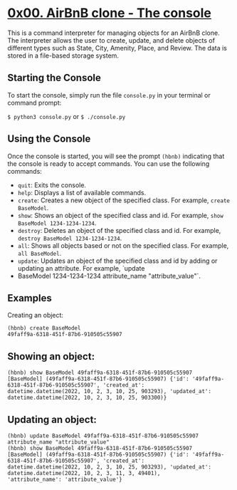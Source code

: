 # [0x00. AirBnB clone - The console](https://github.com/PenguinPepper/AirBnB_clone)

This is a command interpreter for managing objects for an AirBnB clone. The interpreter allows the user to create, update, and delete objects of different types such as State, City, Amenity, Place, and Review. The data is stored in a file-based storage system.

## Starting the Console
To start the console, simply run the file `console.py` in your terminal or command prompt:

`$ python3 console.py` or `$ ./console.py`

## Using the Console
Once the console is started, you will see the prompt `(hbnb)` indicating that the console is ready to accept commands. You can use the following commands:

- `quit`: Exits the console.
- `help`: Displays a list of available commands.
- `create`: Creates a new object of the specified class. For example, `create BaseModel`.
- `show`: Shows an object of the specified class and id. For example, `show BaseModel 1234-1234-1234`.
- `destroy`: Deletes an object of the specified class and id. For example, `destroy BaseModel 1234-1234-1234`.
- `all`: Shows all objects based or not on the specified class. For example, `all BaseModel`.
- `update`: Updates an object of the specified class and id by adding or updating an attribute. For example, `update
- BaseModel 1234-1234-1234 attribute_name "attribute_value"`.

## Examples
Creating an object:

```
(hbnb) create BaseModel
49faff9a-6318-451f-87b6-910505c55907
```


## Showing an object:

```
(hbnb) show BaseModel 49faff9a-6318-451f-87b6-910505c55907
[BaseModel] (49faff9a-6318-451f-87b6-910505c55907) {'id': '49faff9a-6318-451f-87b6-910505c55907', 'created_at':
datetime.datetime(2022, 10, 2, 3, 10, 25, 903293), 'updated_at': datetime.datetime(2022, 10, 2, 3, 10, 25, 903300)}
```


## Updating an object:

```
(hbnb) update BaseModel 49faff9a-6318-451f-87b6-910505c55907 attribute_name "attribute_value"
(hbnb) show BaseModel 49faff9a-6318-451f-87b6-910505c55907
[BaseModel] (49faff9a-6318-451f-87b6-910505c55907) {'id': '49faff9a-6318-451f-87b6-910505c55907', 'created_at':
datetime.datetime(2022, 10, 2, 3, 10, 25, 903293), 'updated_at': datetime.datetime(2022, 10, 2, 3, 11, 3, 49401),
'attribute_name': 'attribute_value'}
```

